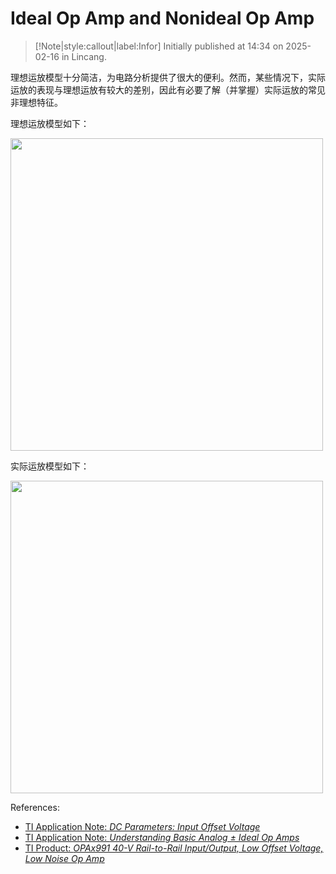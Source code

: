 # Ideal Op Amp and Nonideal Op Amp

> [!Note|style:callout|label:Infor]
Initially published at 14:34 on 2025-02-16 in Lincang.

理想运放模型十分简洁，为电路分析提供了很大的便利。然而，某些情况下，实际运放的表现与理想运放有较大的差别，因此有必要了解（并掌握）实际运放的常见非理想特征。

理想运放模型如下：
<div class="center"><img width=500px src="https://imagebank-0.oss-cn-beijing.aliyuncs.com/VS-PicGo/2025-02-16-14-42-14_Ideal and Nonideal Op Amp.png"/></div>

实际运放模型如下：
<div class="center"><img width=500px src="https://imagebank-0.oss-cn-beijing.aliyuncs.com/VS-PicGo/2025-02-16-14-42-30_Ideal and Nonideal Op Amp.png"/></div>

References: 
- [TI Application Note: *DC Parameters: Input Offset Voltage*](https://www.ti.com/lit/an/sloa059b/sloa059b.pdf)
- [TI Application Note: *Understanding Basic Analog ± Ideal Op Amps*](https://www.ti.com/lit/an/slaa068b/slaa068b.pdf)
- [TI Product: *OPAx991 40-V Rail-to-Rail Input/Output, Low Offset Voltage, Low Noise Op Amp*](https://www.ti.com/lit/ds/sbos969f/sbos969f.pdf)